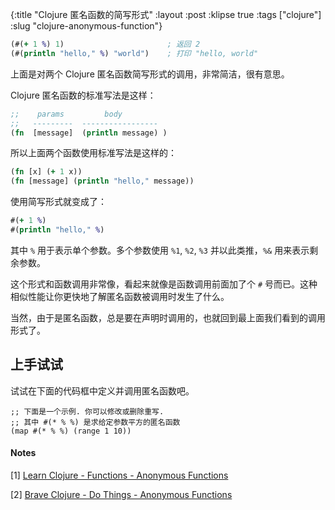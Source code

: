 {:title "Clojure 匿名函数的简写形式"
 :layout :post
 :klipse true
 :tags ["clojure"]
 :slug "clojure-anonymous-function"}

```clojure
(#(+ 1 %) 1)                       ; 返回 2
(#(println "hello," %) "world")    ; 打印 "hello, world"
```

上面是对两个 Clojure 匿名函数简写形式的调用，非常简洁，很有意思。


Clojure 匿名函数的标准写法是这样：

```clojure
;;    params         body
;;   ---------  -----------------
(fn  [message]  (println message) )
```

所以上面两个函数使用标准写法是这样的：

```clojure
(fn [x] (+ 1 x))
(fn [message] (println "hello," message))
```

使用简写形式就变成了：

```clojure
#(+ 1 %)
#(println "hello," %)
```

其中 `%` 用于表示单个参数。多个参数使用 `%1`, `%2`, `%3` 并以此类推，`%&` 用来表示剩余参数。

这个形式和函数调用非常像，看起来就像是函数调用前面加了个 `#` 号而已。这种相似性能让你更快地了解匿名函数被调用时发生了什么。

当然，由于是匿名函数，总是要在声明时调用的，也就回到最上面我们看到的调用形式了。

## 上手试试

试试在下面的代码框中定义并调用匿名函数吧。

```klipse-clj
;; 下面是一个示例. 你可以修改或删除重写.
;; 其中 #(* % %) 是求给定参数平方的匿名函数
(map #(* % %) (range 1 10))
```



#### Notes

[1] [Learn Clojure - Functions - Anonymous Functions](https://clojure.org/guides/learn/functions#_anonymous_functions)

[2] [Brave Clojure - Do Things - Anonymous Functions](https://www.braveclojure.com/do-things/#Anonymous_Functions)
